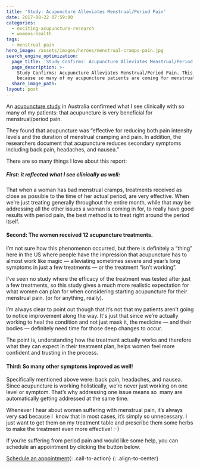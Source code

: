 ```yaml
---
title: 'Study: Acupuncture Alleviates Menstrual/Period Pain'
date: 2017-08-22 07:59:00
categories:
  - exciting-acupuncture-research
  - womens-health
tags:
  - menstrual pain
hero_image: /assets/images/heroes/menstrual-cramps-pain.jpg
search_engine_optimization:
  page_title: 'Study Confirms: Acupuncture Alleviates Menstrual/Period Pain'
  page_description: >-
    Study Confirms: Acupuncture Alleviates Menstrual/Period Pain. This is great
    because so many of my acupuncture patients are coming for menstrual pain.
  share_image_path:
layout: post
---
```


An [acupuncture study](http://www.healthcmi.com/Acupuncture-Continuing-Education-News/1780-acupuncture-alleviates-menstrual-pain-in-australia) in Australia confirmed what I see clinically with so many of my patients: that acupuncture is very beneficial for menstrual/period pain.

They found that acupuncture was “effective for reducing both pain intensity levels and the duration of menstrual cramping and pain. In addition, the researchers document that acupuncture reduces secondary symptoms including back pain, headaches, and nausea.”

There are so many things I love about this report:

##### First: it reflected what I see clinically as well:

That when a woman has bad menstrual cramps, treatments received as close as possible to the time of her actual period, are very effective. When we’re just treating generally throughout the entire month, while that may be addressing all the other issues a woman is coming in for, to really have good results with period pain, the best method is to treat right around the period itself.

#### Second: The women received 12 acupuncture treatments.

I’m not sure how this phenomenon occurred, but there is definitely a “thing” here in the US where people have the impression that acupuncture has to almost work like magic — alleviating sometimes severe and year’s long symptoms in just a few treatments — or the treatment “isn’t working”.

I’ve seen no study where the efficacy of the treatment was tested after just a few treatments, so this study gives a much more realistic expectation for what women can plan for when considering starting acupuncture for their menstrual pain. (or for anything, really).

I’m always clear to point out though that it’s not that my patients aren’t going to notice improvement along the way. It's just that since we’re actually working to heal the condition and not just mask it, the medicine — and their bodies — definitely need time for those deep changes to occur.

The point is, understanding how the treatment actually works and therefore what they can expect in their treatment plan, helps women feel more confident and trusting in the process.

#### Third: So many other symptoms improved as well!

Specifically mentioned above were: back pain, headaches, and nausea. Since acupuncture is working holistically, we’re never just working on one level or symptom. That’s why addressing one issue means so&nbsp; many are automatically getting addressed at the same time.

Whenever I hear about women suffering with menstrual pain, it’s always very sad because I&nbsp; know that in most cases, it’s simply so unnecessary. I just want to get them on my treatment table and prescribe them some herbs to make the treatment even more effective! :-)

If you’re suffering from period pain and would like some help, you can schedule an appointment by clicking the button below.

[Schedule an appointment](/make-an-appointment/){: .call-to-action}
{: .align-to-center}